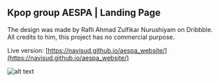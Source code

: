 ## Kpop group AESPA | Landing Page 

The design was made by Rafli Ahmad Zulfikar Nurushiyam on Dribbble. <br>
All credits to him, this project has no commercial purpose.

Live version: [https://navisud.github.io/aespa_website/](https://navisud.github.io/aespa_website/)


![alt text](https://cdn.dribbble.com/users/5765213/screenshots/15027704/media/1fbea35bad56e9550cb2e81a2a8ebb93.jpg)
